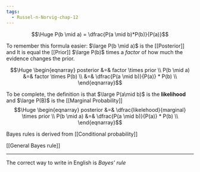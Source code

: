 ```yaml
---
tags:
  - Russel-n-Norvig-chap-12
---
```

$$\Huge P(b \mid a) = \dfrac{P(a \mid b)*P(b)}{P(a)}$$

To remember this formula easier:
$\large P(b \mid a)$ is the [[Posterior]] and It is equal the [[Prior]] $\large P(b)$ times a *factor* of how much the evidence changes the prior.

$$\Huge \begin{eqnarray} 
posterior &=& factor \times prior \\
P(b \mid a) &=& factor \times P(b) \\
&=& \dfrac{P(a \mid b)}{P(a)} * P(b) \\
\end{eqnarray}$$

To be complete, the definition is that $\large P(a\mid b)$ is the **likelihood** and $\large P(B)$ is the [[Marginal Probability]]
$$\Huge \begin{eqnarray} 
posterior &=& \dfrac{likelehood}{marginal} \times prior \\
P(b \mid a) &=& \dfrac{P(a \mid b)}{P(a)} * P(b) \\
\end{eqnarray}$$

Bayes rules is derived from [[Conditional probability]]

[[General Bayes rule]]

---

The correct way to write in English is *Bayes' rule*